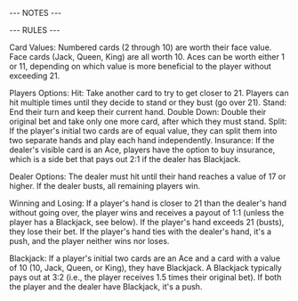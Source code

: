                              
--- NOTES ---





--- RULES ---
                                         
Card Values:
    Numbered cards (2 through 10) are worth their face value.
    Face cards (Jack, Queen, King) are all worth 10.
    Aces can be worth either 1 or 11, depending on which value is more beneficial to the player without exceeding 21.

Players Options:
    Hit: Take another card to try to get closer to 21. Players can hit multiple times until they decide to stand or they bust (go over 21).
    Stand: End their turn and keep their current hand.
    Double Down: Double their original bet and take only one more card, after which they must stand.
    Split: If the player's initial two cards are of equal value, they can split them into two separate hands and play each hand independently.
    Insurance: If the dealer's visible card is an Ace, players have the option to buy insurance, which is a side bet that pays out 2:1 if the dealer has Blackjack.    

Dealer Options:
    The dealer must hit until their hand reaches a value of 17 or higher.
    If the dealer busts, all remaining players win.

Winning and Losing:
    If a player's hand is closer to 21 than the dealer's hand without going over, the player wins and receives a payout of 1:1 (unless the player has a Blackjack, see below).
    If the player's hand exceeds 21 (busts), they lose their bet.
    If the player's hand ties with the dealer's hand, it's a push, and the player neither wins nor loses.

Blackjack:
    If a player's initial two cards are an Ace and a card with a value of 10 (10, Jack, Queen, or King), they have Blackjack.
    A Blackjack typically pays out at 3:2 (i.e., the player receives 1.5 times their original bet).
    If both the player and the dealer have Blackjack, it's a push.


                                            
                                            
